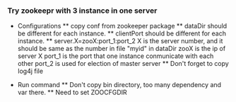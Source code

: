 ### Try zookeepr with 3 instance in one server
* Configurations
** copy conf from zookeeper package
** dataDir should be different for each instance.
** clientPort should be different for each instance.
** server.X=zooX:port_1:port_2
    X is the server number, and it should be same as the number in file "myid" in dataDir
    zooX is the ip of server X
    port_1 is the port that one instance conmunicate with each other
    port_2 is used for election of master server
** Don't forget to copy log4j file

* Run command
** Don't copy bin directory, too many dependency and var there.
** Need to set ZOOCFGDIR
 
